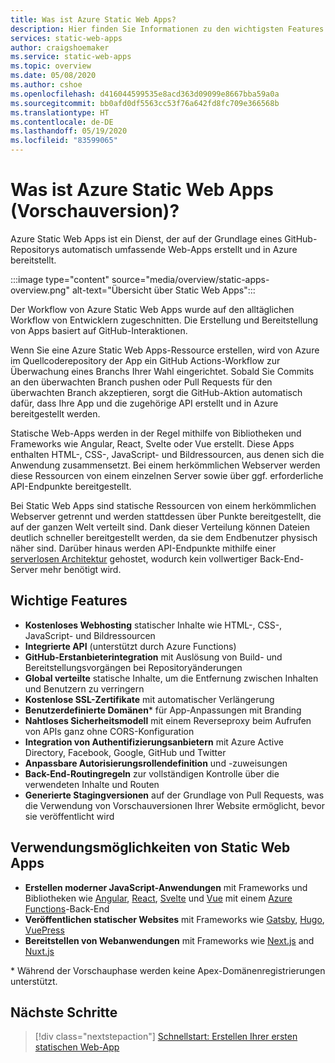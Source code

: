 ```yaml
---
title: Was ist Azure Static Web Apps?
description: Hier finden Sie Informationen zu den wichtigsten Features und Funktionen von Azure Static Web Apps.
services: static-web-apps
author: craigshoemaker
ms.service: static-web-apps
ms.topic: overview
ms.date: 05/08/2020
ms.author: cshoe
ms.openlocfilehash: d416044599535e8acd363d09099e8667bba59a0a
ms.sourcegitcommit: bb0afd0df5563cc53f76a642fd8fc709e366568b
ms.translationtype: HT
ms.contentlocale: de-DE
ms.lasthandoff: 05/19/2020
ms.locfileid: "83599065"
---
```

# <a name="what-is-azure-static-web-apps-preview"></a>Was ist Azure Static Web Apps (Vorschauversion)?

Azure Static Web Apps ist ein Dienst, der auf der Grundlage eines GitHub-Repositorys automatisch umfassende Web-Apps erstellt und in Azure bereitstellt.

:::image type="content" source="media/overview/static-apps-overview.png" alt-text="Übersicht über Static Web Apps":::

Der Workflow von Azure Static Web Apps wurde auf den alltäglichen Workflow von Entwicklern zugeschnitten. Die Erstellung und Bereitstellung von Apps basiert auf GitHub-Interaktionen.

Wenn Sie eine Azure Static Web Apps-Ressource erstellen, wird von Azure im Quellcoderepository der App ein GitHub Actions-Workflow zur Überwachung eines Branchs Ihrer Wahl eingerichtet. Sobald Sie Commits an den überwachten Branch pushen oder Pull Requests für den überwachten Branch akzeptieren, sorgt die GitHub-Aktion automatisch dafür, dass Ihre App und die zugehörige API erstellt und in Azure bereitgestellt werden.

Statische Web-Apps werden in der Regel mithilfe von Bibliotheken und Frameworks wie Angular, React, Svelte oder Vue erstellt. Diese Apps enthalten HTML-, CSS-, JavaScript- und Bildressourcen, aus denen sich die Anwendung zusammensetzt. Bei einem herkömmlichen Webserver werden diese Ressourcen von einem einzelnen Server sowie über ggf. erforderliche API-Endpunkte bereitgestellt.

Bei Static Web Apps sind statische Ressourcen von einem herkömmlichen Webserver getrennt und werden stattdessen über Punkte bereitgestellt, die auf der ganzen Welt verteilt sind. Dank dieser Verteilung können Dateien deutlich schneller bereitgestellt werden, da sie dem Endbenutzer physisch näher sind. Darüber hinaus werden API-Endpunkte mithilfe einer [serverlosen Architektur](../azure-functions/functions-overview.md) gehostet, wodurch kein vollwertiger Back-End-Server mehr benötigt wird.

## <a name="key-features"></a>Wichtige Features

- **Kostenloses Webhosting** statischer Inhalte wie HTML-, CSS-, JavaScript- und Bildressourcen
- **Integrierte API** (unterstützt durch Azure Functions)
- **GitHub-Erstanbieterintegration** mit Auslösung von Build- und Bereitstellungsvorgängen bei Repositoryänderungen
- **Global verteilte** statische Inhalte, um die Entfernung zwischen Inhalten und Benutzern zu verringern
- **Kostenlose SSL-Zertifikate** mit automatischer Verlängerung
- **Benutzerdefinierte Domänen**\* für App-Anpassungen mit Branding
- **Nahtloses Sicherheitsmodell** mit einem Reverseproxy beim Aufrufen von APIs ganz ohne CORS-Konfiguration
- **Integration von Authentifizierungsanbietern** mit Azure Active Directory, Facebook, Google, GitHub und Twitter
- **Anpassbare Autorisierungsrollendefinition** und -zuweisungen
- **Back-End-Routingregeln** zur vollständigen Kontrolle über die verwendeten Inhalte und Routen
- **Generierte Stagingversionen** auf der Grundlage von Pull Requests, was die Verwendung von Vorschauversionen Ihrer Website ermöglicht, bevor sie veröffentlicht wird

## <a name="what-you-can-do-with-static-web-apps"></a>Verwendungsmöglichkeiten von Static Web Apps

- **Erstellen moderner JavaScript-Anwendungen** mit Frameworks und Bibliotheken wie [Angular](https://angular.io/), [React](https://reactjs.org/), [Svelte](https://svelte.dev/) und [Vue](https://vuejs.org/) mit einem [Azure Functions](https://azure.microsoft.com/services/functions/)-Back-End
- **Veröffentlichen statischer Websites** mit Frameworks wie [Gatsby](publish-gatsby.md), [Hugo](publish-hugo.md), [VuePress](publish-vuepress.md)
- **Bereitstellen von Webanwendungen** mit Frameworks wie [Next.js](deploy-nextjs.md) and [Nuxt.js](deploy-nuxtjs.md)

\* Während der Vorschauphase werden keine Apex-Domänenregistrierungen unterstützt.

## <a name="next-steps"></a>Nächste Schritte

> [!div class="nextstepaction"]
> [Schnellstart: Erstellen Ihrer ersten statischen Web-App](getting-started.md)
